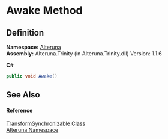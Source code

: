 # Awake Method




## Definition
**Namespace:** <a href="N_Alteruna">Alteruna</a>  
**Assembly:** Alteruna.Trinity (in Alteruna.Trinity.dll) Version: 1.1.6

**C#**
``` C#
public void Awake()
```



## See Also


#### Reference
<a href="T_Alteruna_TransformSynchronizable">TransformSynchronizable Class</a>  
<a href="N_Alteruna">Alteruna Namespace</a>  
